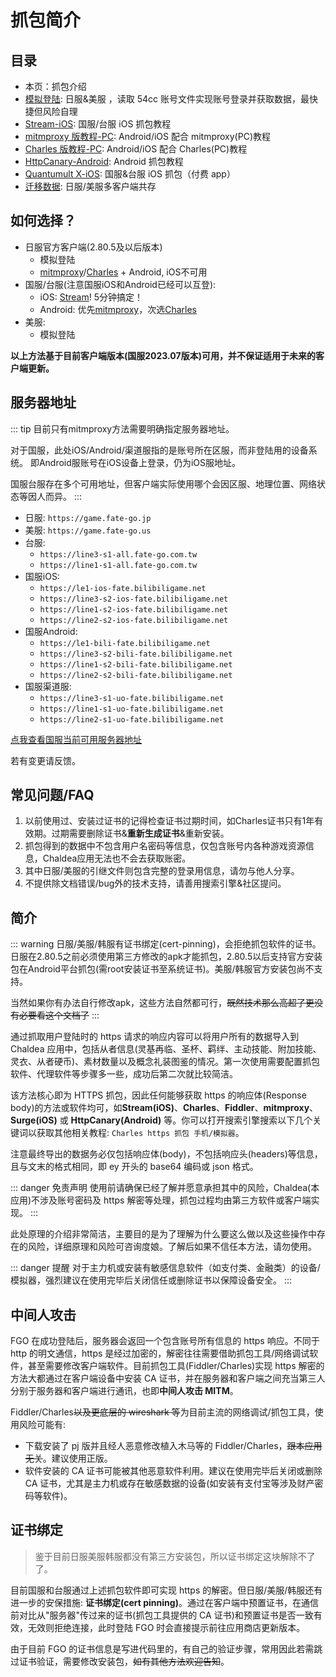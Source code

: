 # 抓包简介

## 目录

- 本页：抓包介绍
- [模拟登陆](./authfile_login.md): 日服&美服 ，读取 54cc 账号文件实现账号登录并获取数据，最快捷但风险自理
- [Stream-iOS](./stream.md): 国服/台服 iOS 抓包教程
- [mitmproxy 版教程-PC](./mitmproxy.md): Android/iOS 配合 mitmproxy(PC)教程
- [Charles 版教程-PC](./charles.md): Android/iOS 配合 Charles(PC)教程
- [HttpCanary-Android](./httpcanary.md): Android 抓包教程
- [Quantumult X-iOS](./quantumultx.md): 国服&台服 iOS 抓包（付费 app）
- [迁移数据](./transfer_data.md): 日服/美服多客户端共存

## 如何选择？

- 日服官方客户端(2.80.5及以后版本)
  - 模拟登陆
  - [mitmproxy](./mitmproxy.md)/[Charles](./charles.md) + Android, iOS不可用
- 国服/台服(注意国服iOS和Android已经可以互登):
  - iOS: [Stream](./stream.md)! 5分钟搞定！
  - Android: 优先[mitmproxy](./mitmproxy.md)，次选[Charles](./charles.md)
- 美服:
  - 模拟登陆

**以上方法基于目前客户端版本(国服2023.07版本)可用，并不保证适用于未来的客户端更新。**

## 服务器地址

::: tip
目前只有mitmproxy方法需要明确指定服务器地址。

对于国服，此处iOS/Android/渠道服指的是账号所在区服，而非登陆用的设备系统。
即Android服账号在iOS设备上登录，仍为iOS服地址。

国服台服存在多个可用地址，但客户端实际使用哪个会因区服、地理位置、网络状态等因人而异。
:::

- 日服: `https://game.fate-go.jp`
- 美服: `https://game.fate-go.us`
- 台服:
  - `https://line3-s1-all.fate-go.com.tw`
  - `https://line1-s1-all.fate-go.com.tw`
- 国服iOS:
  - `https://le1-ios-fate.bilibiligame.net`
  - `https://line3-s2-ios-fate.bilibiligame.net`
  - `https://line1-s2-ios-fate.bilibiligame.net`
  - `https://line2-s2-ios-fate.bilibiligame.net`
- 国服Android:
  - `https://le1-bili-fate.bilibiligame.net`
  - `https://line3-s2-bili-fate.bilibiligame.net`
  - `https://line1-s2-bili-fate.bilibiligame.net`
  - `https://line2-s2-bili-fate.bilibiligame.net`
- 国服渠道服:
  - `https://line3-s1-uo-fate.bilibiligame.net`
  - `https://line1-s1-uo-fate.bilibiligame.net`
  - `https://line2-s1-uo-fate.bilibiligame.net`

[点我查看国服当前可用服务器地址](https://worker-cn.chaldea.center/misc/bili-fgo-server)

若有变更请反馈。

## 常见问题/FAQ

1. 以前使用过、安装过证书的记得检查证书过期时间，如Charles证书只有1年有效期。过期需要删除证书&**重新生成证书**&重新安装。
2. 抓包得到的数据中不包含用户名密码等信息，仅包含账号内各种游戏资源信息，Chaldea应用无法也不会去获取账密。
3. 其中日服/美服的引继文件则包含完整的登录用信息，请勿与他人分享。
4. 不提供除文档错误/bug外的技术支持，请善用搜索引擎&社区提问。

## 简介

::: warning
日服/美服/韩服有证书绑定(cert-pinning)，会拒绝抓包软件的证书。日服在2.80.5之前必须使用第三方修改的apk才能抓包，2.80.5以后支持官方安装包在Android平台抓包(需root安装证书至系统证书)。美服/韩服官方安装包尚不支持。

当然如果你有办法自行修改apk，这些方法自然都可行，~~既然技术那么高超了更没有必要看这个文档了~~
:::

通过抓取用户登陆时的 https 请求的响应内容可以将用户所有的数据导入到 Chaldea 应用中，包括从者信息(灵基再临、圣杯、羁绊、主动技能、附加技能、灵衣、从者硬币)、素材数量以及概念礼装图鉴的情况。第一次使用需要配置抓包软件、代理软件等步骤多一些，成功后第二次就比较简洁。

该方法核心即为 HTTPS 抓包，因此任何能够获取 https 的响应体(Response body)的方法或软件均可，如**Stream(iOS)**、**Charles**、**Fiddler**、**mitmproxy**、**Surge(iOS)** 或 **HttpCanary(Android)** 等。你可以打开搜索引擎搜索以下几个关键词以获取其他相关教程: `Charles https 抓包 手机/模拟器`。

注意最终导出的数据务必仅包括响应体(body)，不包括响应头(headers)等信息，且与文末的格式相同，即 ey 开头的 base64 编码或 json 格式。

::: danger 免责声明
使用前请确保已经了解并愿意承担其中的风险，Chaldea(本应用)不涉及账号密码及 https 解密等处理，抓包过程均由第三方软件或客户端实现。
:::

此处原理的介绍非常简洁，主要目的是为了理解为什么要这么做以及这些操作中存在的风险，详细原理和风险可咨询度娘。了解后如果不信任本方法，请勿使用。

::: danger 提醒
对于主力机或安装有敏感信息软件（如支付类、金融类）的设备/模拟器，强烈建议在使用完毕后关闭信任或删除证书以保障设备安全。
:::

## 中间人攻击

FGO 在成功登陆后，服务器会返回一个包含账号所有信息的 https 响应。不同于 http 的明文通信，https 是经过加密的，解密往往需要借助抓包工具/网络调试软件，甚至需要修改客户端软件。目前抓包工具(Fiddler/Charles)实现 https 解密的方法大都通过在客户端设备中安装 CA 证书，并在服务器和客户端之间充当第三人分别于服务器和客户端进行通讯，也即**中间人攻击 MITM**。

Fiddler/Charles~~以及更底层的 wireshark 等~~为目前主流的网络调试/抓包工具，使用风险可能有:

- 下载安装了 pj 版并且经人恶意修改植入木马等的 Fiddler/Charles，~~跟本应用无关~~。建议使用正版。
- 软件安装的 CA 证书可能被其他恶意软件利用。建议在使用完毕后关闭或删除 CA 证书，尤其是主力机或存在敏感数据的设备(如安装有支付宝等涉及财产密码等软件)。

## 证书绑定

> 鉴于目前日服美服韩服都没有第三方安装包，所以证书绑定这块解除不了了。

目前国服和台服通过上述抓包软件即可实现 https 的解密。但日服/美服/韩服还有进一步的安保措施: **证书绑定(cert pinning)**。通过在客户端中预置证书，在通信前对比从"服务器"传过来的证书(抓包工具提供的 CA 证书)和预置证书是否一致有效，无效则拒绝连接，此时登陆 FGO 时会直接提示前往应用商店更新版本。

由于目前 FGO 的证书信息是写进代码里的，有自己的验证步骤，常用因此若需跳过证书验证，需要修改安装包，~~如有其他方法欢迎告知~~。
